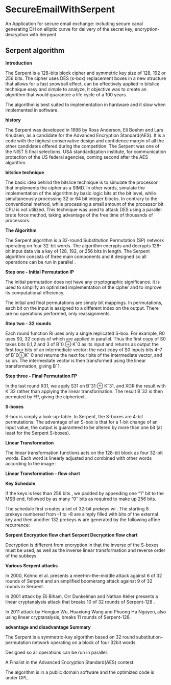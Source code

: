 # SecureEmailWithSerpent
An Application for secure email exchange: including secure canal generating DH on elliptic curve for delivery of the secret key, encryption-decryption with Serpent



## **Serpent algorithm**

**Introduction**  

The Serpent is a 128-bits block cipher and symmetric key size of 128, 192 or 256 bits. The cipher uses DES (s-box) replacement boxes in a new structure that allows for a fast snowball effect, can be effectively applied in bitslice technique easy and simple to analyze, It objective was to create an algorithm that would guarantee a life cycle of a 100 years.

The algorithm is best suited to implementation in hardware and it slow when implemented in software.

**history**

The Serpent was developed in 1998 by Ross Anderson, Eli Boehm and Lars Knudsen, as a candidate for the Advanced Encryption Standard(AES). It is a code with the highest conservative design and confidence margin of all the other candidates offered during the competition. The Serpent was one of the NIST 5 final selections, USA standardization institute, for communication protection of the US federal agencies, coming second after the AES algorithm.

  

**bitslice technique**

The basic idea behind the bitslice technique is to simulate the processor that implements the cipher as a SIMD. In other words, simulate the implementation of the algorithm by basic logic bits at the bit level, while simultaneously processing 32 or 64 bit integer blocks. In contrary to the conventional method, while processing a small amount of the processor bit CPU is not utilized. This technique was used to attack DES using a parallel brute force method, taking advantage of the free time of thousands of processors.

**The Algorithm**

The Serpent algorithm is a 32-round Substitution Permutation (SP) network operating on four 32-bit words. The algorithm encrypts and decrypts 128-bit input data via a key of 128, 192, or 256 bits in length. The Serpent algorithm consists of three main components and it designed so all operations can be run in parallel .

**Step one - Initial Permutation IP**

The initial permutation does not have any cryptographic significance. it is used to simplify an optimized implementation of the cipher and to improve its computational efficiency.

The initial and final permutations are simply bit mappings. In permutations, each bit on the input is assigned to a different index on the output. There are no operations performed, only reassignments.

**Step two - 32 rounds**

Each round function Ri uses only a single replicated S-box. For example, R0 uses S0, 32 copies of which are applied in parallel. Thus the first copy of S0 takes bits 0,1,2 and 3 of Bˆ0 ⊕ Kˆ0 as its input and returns as output the first four bits of an intermediate vector; the next copy of S0 inputs bits 4–7 of Bˆ0⊕Kˆ 0 and returns the next four bits of the intermediate vector, and so on. The intermediate vector is then transformed using the linear transformation, giving Bˆ1.

**Step three - Final Permutation FP**

In the last round R31, we apply S31 on Bˆ31 ⊕ Kˆ31, and XOR the result with Kˆ32 rather than applying the linear transformation. The result Bˆ32 is then permuted by FP, giving the ciphertext.

  

  

**S-boxes**

S-box is simply a look-up-table. In Serpent, the S-boxes are 4-bit permutations. The advantage of an S-box is that for a 1-bit change of an input value, the output is guaranteed to be altered by more than one bit (at least for the Serpent S-boxes).

  

  

**Linear Transformation**

The linear transformation functions acts on the 128-bit block as four 32-bit words. Each word is linearly adjusted and combined with other words according to the image :

**Linear Transformation - flow chart**

**Key Schedule**

If the keys is less than 256 bits , we padded by appending one “1” bit to the MSB end, followed by as many “0” bits as required to make up 256 bits.

The schedule first creates a set of 32-bit prekeys wi . The starting 8 prekeys numbered from –1 to –8 are simply filled with bits of the external key and then another 132 prekeys w are generated by the following affine recurrence:

**Serpent Encryption flow chart
Serpent Decryption flow chart**

Decryption is different from encryption in that the inverse of the S-boxes must be used, as well as the inverse linear transformation and reverse order of the subkeys.

**Various Serpent attacks**

In 2000, Kohno et al. presents a meet-in-the-middle attack against 6 of 32 rounds of Serpent and an amplified boomerang attack against 9 of 32 rounds in Serpent.

In 2001 attack by Eli Biham, Orr Dunkelman and Nathan Keller presents a linear cryptanalysis attack that breaks 10 of 32 rounds of Serpent-128 .

In 2011 attack by Hongjun Wu, Huaxiong Wang and Phuong Ha Nguyen, also using linear cryptanalysis, breaks 11 rounds of Serpent-128.

**advantage and disadvantage
Summary**

The Serpent is a symmetric-key algorithm based on 32 round substitution–permutation network operating on a block of four 32bit words.

Designed so all operations can be run in parallel.

A Finalist in the Advanced Encryption Standard(AES) contest.

The algorithm is in a public domain software and the optimized code is under GPL.


